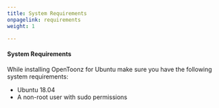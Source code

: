 ```yaml
---
title: System Requirements
onpagelink: requirements
weight: 1

---
```


#### **System Requirements**

While installing OpenToonz for Ubuntu make sure you have the following system requirements:

- Ubuntu 18.04
- A non-root user with sudo permissions
 